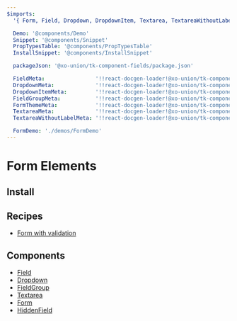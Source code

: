 ```yaml
---
$imports:
  '{ Form, Field, Dropdown, DropdownItem, Textarea, TextareaWithoutLabel, FieldGroup, FormTheme }': '@xo-union/tk-component-fields'

  Demo: '@components/Demo'
  Snippet: '@components/Snippet'
  PropTypesTable: '@components/PropTypesTable'
  InstallSnippet: '@components/InstallSnippet'

  packageJson: '@xo-union/tk-component-fields/package.json'

  FieldMeta:                '!!react-docgen-loader!@xo-union/tk-component-fields/src/components/Field'
  DropdownMeta:             '!!react-docgen-loader!@xo-union/tk-component-fields/src/components/Dropdown'
  DropdownItemMeta:         '!!react-docgen-loader!@xo-union/tk-component-fields/src/components/DropdownItem'
  FieldGroupMeta:           '!!react-docgen-loader!@xo-union/tk-component-fields/src/components/FieldGroup'
  FormThemeMeta:            '!!react-docgen-loader!@xo-union/tk-component-fields/src/components/FormTheme'
  TextareaMeta:             '!!react-docgen-loader!@xo-union/tk-component-fields/src/components/Textarea'
  TextareaWithoutLabelMeta: '!!react-docgen-loader!@xo-union/tk-component-fields/src/components/TextareaWithoutLabel'

  FormDemo: './demos/FormDemo'
---
```


# Form Elements

<FormDemo />

## Install

<InstallSnippet packageJson={packageJson} />

## Recipes

- [Form with validation](/pattern-library/core-components/form-elements/recipes/validation)

## Components

- [Field](/pattern-library/core-components/form-elements/components/Field)
- [Dropdown](/pattern-library/core-components/form-elements/components/Dropdown)
- [FieldGroup](/pattern-library/core-components/form-elements/components/FieldGroup)
- [Textarea](/pattern-library/core-components/form-elements/components/Textarea)
- [Form](/pattern-library/core-components/form-elements/components/Form)
- [HiddenField](/pattern-library/core-components/form-elements/components/HiddenField)

